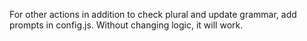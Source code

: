 For other actions in addition to check plural and update grammar, add prompts in config.js. Without changing logic, it will work.